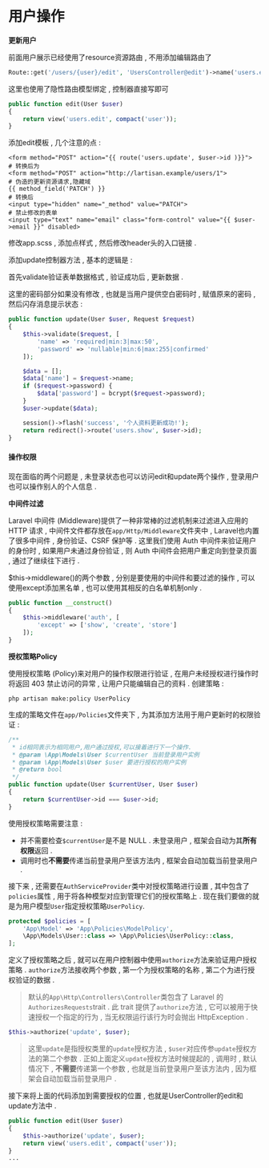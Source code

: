 # 用户操作

**更新用户**

前面用户展示已经使用了resource资源路由 , 不用添加编辑路由了

```php
Route::get('/users/{user}/edit', 'UsersController@edit')->name('users.edit');
```

这里也使用了隐性路由模型绑定 , 控制器直接写即可

```php
public function edit(User $user)
{
    return view('users.edit', compact('user'));
}
```

添加edit模板 , 几个注意的点 :

```
<form method="POST" action="{{ route('users.update', $user->id )}}">
# 转换后为
<form method="POST" action="http://lartisan.example/users/1">
# 伪造的更新资源请求,隐藏域
{{ method_field('PATCH') }}
# 转换后
<input type="hidden" name="_method" value="PATCH">
# 禁止修改的表单
<input type="text" name="email" class="form-control" value="{{ $user->email }}" disabled>
```

修改app.scss , 添加点样式 , 然后修改header头的入口链接 .

添加update控制器方法 , 基本的逻辑是 :

首先validate验证表单数据格式 , 验证成功后 , 更新数据 .

这里的密码部分如果没有修改 , 也就是当用户提供空白密码时 , 赋值原来的密码 , 然后闪存消息提示状态 :

```php
public function update(User $user, Request $request)
{
    $this->validate($request, [
        'name' => 'required|min:3|max:50',
        'password' => 'nullable|min:6|max:255|confirmed'
    ]);

    $data = [];
    $data['name'] = $request->name;
    if ($request->password) {
        $data['password'] = bcrypt($request->password);
    }
    $user->update($data);

    session()->flash('success', '个人资料更新成功!');
    return redirect()->route('users.show', $user->id);
}
```

#### 操作权限

现在面临的两个问题是 , 未登录状态也可以访问edit和update两个操作 , 登录用户也可以操作别人的个人信息 .

**中间件过滤**

Laravel 中间件 \(Middleware\)提供了一种非常棒的过滤机制来过滤进入应用的 HTTP 请求 , 中间件文件都存放在`app/Http/Middleware`文件夹中 , Laravel也内置了很多中间件 , 身份验证、CSRF 保护等 . 这里我们使用 Auth 中间件来验证用户的身份时 , 如果用户未通过身份验证 , 则 Auth 中间件会把用户重定向到登录页面 , 通过了继续往下进行 .

$this-&gt;middleware\(\)的两个参数 , 分别是要使用的中间件和要过滤的操作 , 可以使用except添加黑名单 , 也可以使用其相反的白名单机制only .

```php
public function __construct()
{
    $this->middleware('auth', [
        'except' => ['show', 'create', 'store']
    ]);
}
```

**授权策略Policy**

使用授权策略 \(Policy\)来对用户的操作权限进行验证 , 在用户未经授权进行操作时将返回 403 禁止访问的异常 , 让用户只能编辑自己的资料 . 创建策略 :

```
php artisan make:policy UserPolicy
```

生成的策略文件在`app/Policies`文件夹下 , 为其添加方法用于用户更新时的权限验证 :

```php
/**
 * id相同表示为相同用户,用户通过授权,可以接着进行下一个操作.
 * @param \App\Models\User $currentUser 当前登录用户实例
 * @param \App\Models\User $user 要进行授权的用户实例
 * @return bool
 */
public function update(User $currentUser, User $user)
{
    return $currentUser->id === $user->id;
}
```

使用授权策略需要注意 :

* 并不需要检查`$currentUser`是不是 NULL . 未登录用户 , 框架会自动为其**所有权限**返回 . 
* 调用时也**不需要**传递当前登录用户至该方法内 , 框架会自动加载当前登录用户 . 

接下来 , 还需要在`AuthServiceProvider`类中对授权策略进行设置 , 其中包含了`policies`属性 , 用于将各种模型对应到管理它们的授权策略上 . 现在我们要做的就是为用户模型`User`指定授权策略`UserPolicy`.

```php
protected $policies = [
    'App\Model' => 'App\Policies\ModelPolicy',
    \App\Models\User::class => \App\Policies\UserPolicy::class,
];
```

定义了授权策略之后 , 就可以在用户控制器中使用`authorize`方法来验证用户授权策略 . `authorize`方法接收两个参数 , 第一个为授权策略的名称 , 第二个为进行授权验证的数据 .

> 默认的`App\Http\Controllers\Controller`类包含了 Laravel 的`AuthorizesRequests`trait . 此 trait 提供了`authorize`方法 , 它可以被用于快速授权一个指定的行为 , 当无权限运行该行为时会抛出 HttpException .

```php
$this->authorize('update', $user);
```

> 这里`update`是指授权类里的`update`授权方法 , `$user`对应传参`update`授权方法的第二个参数 . 正如上面定义`update`授权方法时候提起的 , 调用时 , 默认情况下 , **不需要**传递第一个参数 , 也就是当前登录用户至该方法内 , 因为框架会自动加载当前登录用户 .

接下来将上面的代码添加到需要授权的位置 , 也就是UserController的edit和update方法中 .

```php
public function edit(User $user)
{
    $this->authorize('update', $user);
    return view('users.edit', compact('user'));
}
...
```



